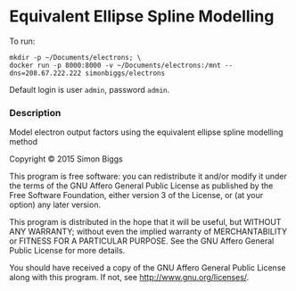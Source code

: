 # Equivalent Ellipse Spline Modelling

To run:

    mkdir -p ~/Documents/electrons; \
    docker run -p 8000:8000 -v ~/Documents/electrons:/mnt --dns=208.67.222.222 simonbiggs/electrons

Default login is user `admin`, password `admin`.

### Description
Model electron output factors using the equivalent ellipse spline modelling method

Copyright &#169; 2015  Simon Biggs

This program is free software: you can redistribute it and/or modify
it under the terms of the GNU Affero General Public License as published
by the Free Software Foundation, either version 3 of the License, or
(at your option) any later version.

This program is distributed in the hope that it will be useful,
but WITHOUT ANY WARRANTY; without even the implied warranty of
MERCHANTABILITY or FITNESS FOR A PARTICULAR PURPOSE.  See the
GNU Affero General Public License for more details.

You should have received a copy of the GNU Affero General Public License
along with this program.  If not, see <http://www.gnu.org/licenses/>.
